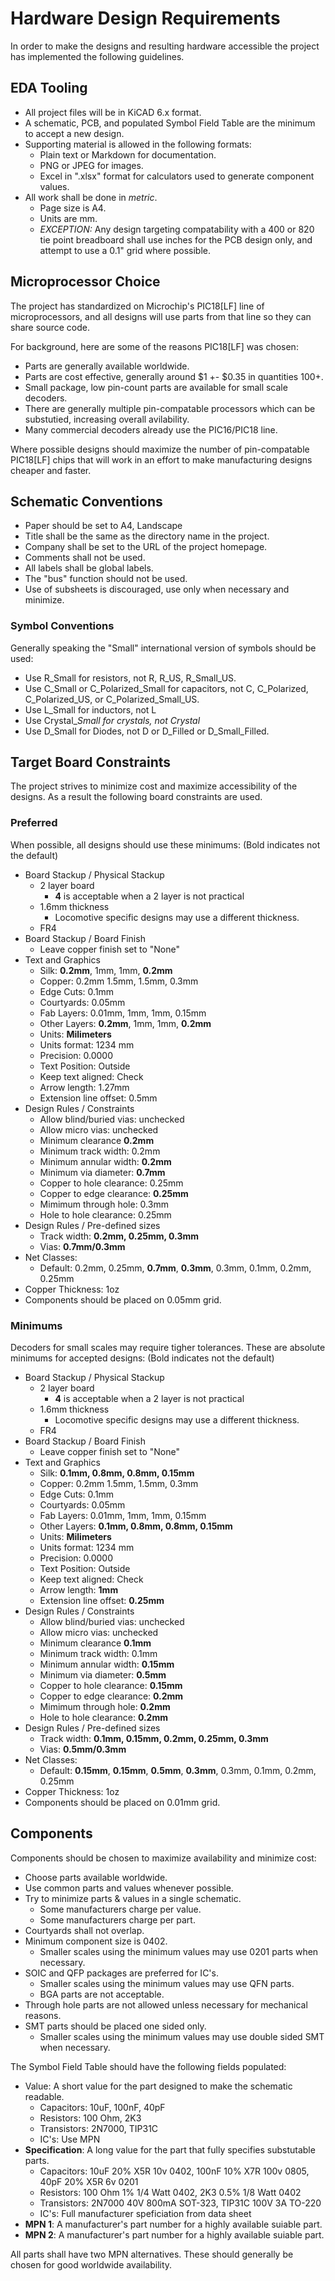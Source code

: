 # Hardware Design Requirements

In order to make the designs and resulting hardware accessible the project
has implemented the following guidelines.

## EDA Tooling

- All project files will be in KiCAD 6.x format.
- A schematic, PCB, and populated Symbol Field Table are the minimum to accept
  a new design.
- Supporting material is allowed in the following formats:
  - Plain text or Markdown for documentation.
  - PNG or JPEG for images.
  - Excel in ".xlsx" format for calculators used to generate component values.
- All work shall be done in *metric*.
  - Page size is A4.
  - Units are mm.
  - *EXCEPTION:* Any design targeting compatability with a 400 or 820 tie point
    breadboard shall use inches for the PCB design only, and attempt to use a 
    0.1" grid where possible.

## Microprocessor Choice

The project has standardized on Microchip's PIC18[LF] line of microprocessors,
and all designs will use parts from that line so they can share source code.

For background, here are some of the reasons PIC18[LF] was chosen:

- Parts are generally available worldwide.
- Parts are cost effective, generally around $1 +- $0.35 in quantities 100+.
- Small package, low pin-count parts are available for small scale decoders.
- There are generally multiple pin-compatable processors which can be 
  substutied, increasing overall avilability.
- Many commercial decoders already use the PIC16/PIC18 line.

Where possible designs should maximize the number of pin-compatable PIC18[LF]
chips that will work in an effort to make manufacturing designs cheaper and
faster.

## Schematic Conventions

- Paper should be set to A4, Landscape
- Title shall be the same as the directory name in the project.
- Company shall be set to the URL of the project homepage.
- Comments shall not be used.
- All labels shall be global labels.
- The "bus" function should not be used.
- Use of subsheets is discouraged, use only when necessary and minimize.

### Symbol Conventions

Generally speaking the "Small" international version of symbols should be used:

- Use R_Small for resistors, not R, R_US, R_Small_US.
- Use C_Small or C_Polarized_Small for capacitors, not C, C_Polarized, C_Polarized_US, or 
  C_Polarized_Small_US.
- Use L_Small for inductors, not L
- Use Crystal_*_Small for crystals, not Crystal_*
- Use D_Small for Diodes, not D or D_Filled or D_Small_Filled.

## Target Board Constraints

The project strives to minimize cost and maximize accessibility of the
designs.  As a result the following board constraints are used.

### Preferred

When possible, all designs should use these minimums: (Bold indicates not the default)

- Board Stackup / Physical Stackup
  - 2 layer board
    - **4** is acceptable when a 2 layer is not practical
  - 1.6mm thickness
    - Locomotive specific designs may use a different thickness.
  - FR4
- Board Stackup / Board Finish
  - Leave copper finish set to "None"
- Text and Graphics
  - Silk: **0.2mm**, 1mm, 1mm, **0.2mm**
  - Copper: 0.2mm 1.5mm, 1.5mm, 0.3mm
  - Edge Cuts: 0.1mm
  - Courtyards: 0.05mm
  - Fab Layers: 0.01mm, 1mm, 1mm, 0.15mm
  - Other Layers: **0.2mm**, 1mm, 1mm, **0.2mm**
  - Units: **Milimeters**
  - Units format: 1234 mm
  - Precision: 0.0000
  - Text Position: Outside
  - Keep text aligned: Check
  - Arrow length: 1.27mm
  - Extension line offset: 0.5mm
- Design Rules / Constraints
  - Allow blind/buried vias: unchecked
  - Allow micro vias: unchecked
  - Minimum clearance **0.2mm**
  - Minimum track width: 0.2mm
  - Minimum annular width: **0.2mm**
  - Minimum via diameter: **0.7mm**
  - Copper to hole clearance: 0.25mm
  - Copper to edge clearance: **0.25mm**
  - Mimimum through hole: 0.3mm
  - Hole to hole clearance: 0.25mm
- Design Rules / Pre-defined sizes
  - Track width: **0.2mm, 0.25mm, 0.3mm**
  - Vias: **0.7mm/0.3mm**
- Net Classes:
  - Default: 0.2mm, 0.25mm, **0.7mm**, **0.3mm**, 0.3mm, 0.1mm, 0.2mm, 0.25mm
- Copper Thickness: 1oz
- Components should be placed on 0.05mm grid.

### Minimums

Decoders for small scales may require tigher tolerances.  These are 
absolute minimums for accepted designs: (Bold indicates not the default)

- Board Stackup / Physical Stackup
  - 2 layer board
    - **4** is acceptable when a 2 layer is not practical
  - 1.6mm thickness
    - Locomotive specific designs may use a different thickness.
  - FR4
- Board Stackup / Board Finish
  - Leave copper finish set to "None"
- Text and Graphics
  - Silk: **0.1mm, 0.8mm, 0.8mm, 0.15mm**
  - Copper: 0.2mm 1.5mm, 1.5mm, 0.3mm
  - Edge Cuts: 0.1mm
  - Courtyards: 0.05mm
  - Fab Layers: 0.01mm, 1mm, 1mm, 0.15mm
  - Other Layers: **0.1mm, 0.8mm, 0.8mm, 0.15mm**
  - Units: **Milimeters**
  - Units format: 1234 mm
  - Precision: 0.0000
  - Text Position: Outside
  - Keep text aligned: Check
  - Arrow length: **1mm**
  - Extension line offset: **0.25mm**
- Design Rules / Constraints
  - Allow blind/buried vias: unchecked
  - Allow micro vias: unchecked
  - Minimum clearance **0.1mm**
  - Minimum track width: 0.1mm
  - Minimum annular width: **0.15mm**
  - Minimum via diameter: **0.5mm**
  - Copper to hole clearance: **0.15mm**
  - Copper to edge clearance: **0.2mm**
  - Mimimum through hole: **0.2mm**
  - Hole to hole clearance: **0.2mm**
- Design Rules / Pre-defined sizes
  - Track width: **0.1mm, 0.15mm, 0.2mm, 0.25mm, 0.3mm**
  - Vias: **0.5mm/0.3mm**
- Net Classes:
  - Default: **0.15mm**, **0.15mm**, **0.5mm**, **0.3mm**, 0.3mm, 0.1mm, 0.2mm, 0.25mm
- Copper Thickness: 1oz
- Components should be placed on 0.01mm grid.

## Components

Components should be chosen to maximize availability and minimize cost:

- Choose parts available worldwide.
- Use common parts and values whenever possible.
- Try to minimize parts & values in a single schematic.
  - Some manufacturers charge per value.
  - Some manufacturers charge per part.
- Courtyards shall not overlap.
- Minimum component size is 0402.
  - Smaller scales using the minimum values may use 0201 parts when necessary.
- SOIC and QFP packages are preferred for IC's.
  - Smaller scales using the minimum values may use QFN parts.
  - BGA parts are not acceptable.
- Through hole parts are not allowed unless necessary for mechanical reasons.
- SMT parts should be placed one sided only.
  - Smaller scales using the minimum values may use double sided SMT when necessary.

The Symbol Field Table should have the following fields populated:

- Value: A short value for the part designed to make the schematic readable.
  - Capacitors: 10uF, 100nF, 40pF
  - Resistors: 100 Ohm, 2K3
  - Transistors: 2N7000, TIP31C
  - IC's: Use MPN
- **Specification**: A long value for the part that fully specifies substutable parts.
  - Capacitors: 10uF 20% X5R 10v 0402, 100nF 10% X7R 100v 0805, 40pF 20% X5R 6v 0201
  - Resistors: 100 Ohm 1% 1/4 Watt 0402, 2K3 0.5% 1/8 Watt 0402
  - Transistors: 2N7000 40V 800mA SOT-323, TIP31C 100V 3A TO-220
  - IC's: Full manufacturer speficiation from data sheet
- **MPN 1**: A manufacturer's part number for a highly available suiable part.
- **MPN 2**: A manufacturer's part number for a highly available suiable part.

All parts shall have two MPN alternatives.  These should generally be chosen for good
worldwide availability.
